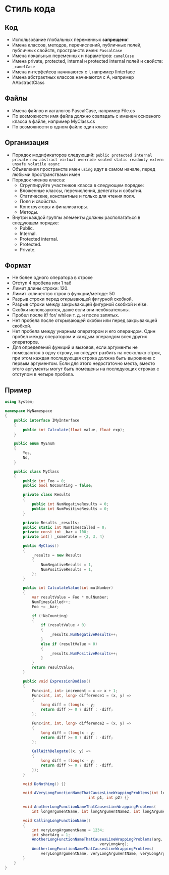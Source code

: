#	Стиль кода
##	Код
*	Использование глобальных переменных **запрещено**!
*	Имена классов, методов, перечислений, публичных полей, публичных свойств, пространств имен: `PascalCase`
*	Имена локальных переменных и параметров: `camelCase`
*	Имена private, protected, internal и protected internal полей и свойств: `_camelCase`
*	Имена интерфейсов начинаются с I, например IInterface
*	Имена абстрактных классов начинаются с A, например AAbstractClass

##	Файлы
*	Имена файлов и каталогов PascalCase, например File.cs
*	По возможности имя файла должно совпадать с именем основного класса в файле, например MyClass.cs
*	По возможности в одном файле один класс

##	Организация
*	Порядок модификаторов следующий: `public protected internal private
    new abstract virtual override sealed static readonly extern unsafe volatile
    async`
*	Объявления пространств имен `using` идут в самом начале, перед любыми пространствами имен
*	Порядок членов класса:
	*	Сгруппируйте участников класса в следующем порядке:
	* 	Вложенные классы, перечисления, делегаты и события.
	* 	Статические, константные и только для чтения поля.
	* 	Поля и свойства.
	* 	Конструкторы и финализаторы.
	* 	Методы.
*	Внутри каждой группы элементы должны располагаться в следующем порядке:
  	*   Public.
	*   Internal.
	*   Protected internal.
	*   Protected.
	*   Private.

##	Формат
*	Не более одного оператора в строке
*	Отступ 4 пробела или 1 таб
*	Лимит длины строки: 120.
*	Лимит количество строк в функции/методе: 50
*	Разрыв строки перед открывающей фигурной скобкой.
*	Разрыв строки между закрывающей фигурной скобкой и else.
*	Скобки используются, даже если они необязательны.
*	Пробел после if/ for/ whileи т. д. и после запятых.
*	Нет пробела после открывающей скобки или перед закрывающей скобкой.
*	Нет пробела между унарным оператором и его операндом. Один пробел между оператором и каждым операндом всех других операторов.
*	Для определений функций и вызовов, если аргументы не помещаются в одну строку, их следует разбить на несколько строк, при этом каждая последующая строка должна быть выровнена с первым аргументом. Если для этого недостаточно места, вместо этого аргументы могут быть помещены на последующих строках с отступом в четыре пробела.

## Пример

```c#
using System;                           

namespace MyNamespace
{
	public interface IMyInterface
	{
    	public int Calculate(float value, float exp);
	}

	public enum MyEnum
	{
    	Yes,
    	No,
  	}

  	public class MyClass
	{                            
    	public int Foo = 0;
    	public bool NoCounting = false;

    	private class Results
		{
      		public int NumNegativeResults = 0;
      		public int NumPositiveResults = 0;
    	}

    	private Results _results;
    	public static int NumTimesCalled = 0;
    	private const int _bar = 100;
    	private int[] _someTable = {2, 3, 4}

    	public MyClass()
		{
      		_results = new Results
			{
        		NumNegativeResults = 1,
        		NumPositiveResults = 1,
      		};
    	}

		public int CalculateValue(int mulNumber)
		{
			var resultValue = Foo * mulNumber;
			NumTimesCalled++;
			Foo += _bar;

			if (!NoCounting)
			{
				if (resultValue < 0)
				{
					_results.NumNegativeResults++;
				}
				else if (resultValue > 0)
				{
					_results.NumPositiveResults++;
				}
			}
			return resultValue;
		}

		public void ExpressionBodies()
		{
			Func<int, int> increment = x => x + 1;
			Func<int, int, long> difference1 = (x, y) =>
			{
				long diff = (long)x - y;
				return diff >= 0 ? diff : -diff;
			};

			Func<int, int, long> difference2 = (x, y) =>
			{
				long diff = (long)x - y;
				return diff >= 0 ? diff : -diff;
			};

			CallWithDelegate((x, y) =>
			{
				long diff = (long)x - y;
				return diff >= 0 ? diff : -diff;
			});
		}

		void DoNothing() {}

		void AVeryLongFunctionNameThatCausesLineWrappingProblems(int longArgumentName,
									 int p1, int p2) {}

		void AnotherLongFunctionNameThatCausesLineWrappingProblems(
			int longArgumentName, int longArgumentName2, int longArgumentName3) {}

		void CallingLongFunctionName()
		{
			int veryLongArgumentName = 1234;
			int shortArg = 1;
			AnotherLongFunctionNameThatCausesLineWrappingProblems(arg,
									      veryLongArg);
			AnotherLongFunctionNameThatCausesLineWrappingProblems(
				veryLongArgumentName, veryLongArgumentName, veryLongArgumentName);
		}
  	}
}
```
